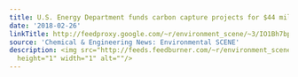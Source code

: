```yaml
---
title: U.S. Energy Department funds carbon capture projects for $44 million
date: '2018-02-26'
linkTitle: http://feedproxy.google.com/~r/environment_scene/~3/IO1Bh7bpaQM/US-Energy-Department-funds-carbon.html
source: 'Chemical & Engineering News: Environmental SCENE'
description: <img src="http://feeds.feedburner.com/~r/environment_scene/~4/IO1Bh7bpaQM"
  height="1" width="1" alt=""/>
---
```

